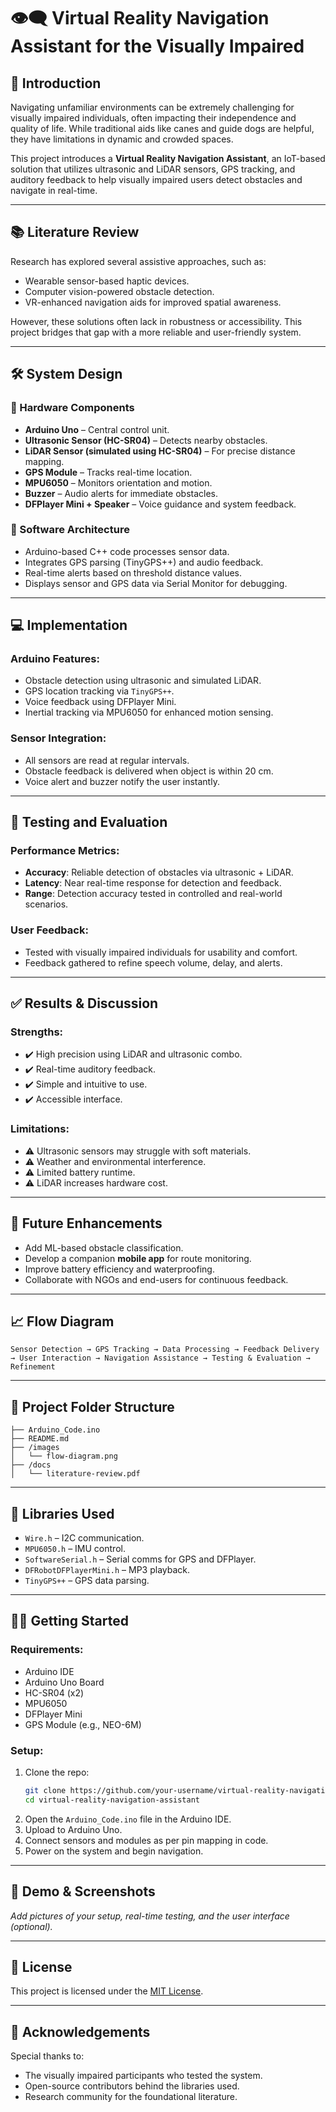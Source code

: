 
# 👁️‍🗨️ Virtual Reality Navigation Assistant for the Visually Impaired

## 📌 Introduction

Navigating unfamiliar environments can be extremely challenging for visually impaired individuals, often impacting their independence and quality of life. While traditional aids like canes and guide dogs are helpful, they have limitations in dynamic and crowded spaces.

This project introduces a **Virtual Reality Navigation Assistant**, an IoT-based solution that utilizes ultrasonic and LiDAR sensors, GPS tracking, and auditory feedback to help visually impaired users detect obstacles and navigate in real-time.

---

## 📚 Literature Review

Research has explored several assistive approaches, such as:
- Wearable sensor-based haptic devices.
- Computer vision-powered obstacle detection.
- VR-enhanced navigation aids for improved spatial awareness.

However, these solutions often lack in robustness or accessibility. This project bridges that gap with a more reliable and user-friendly system.

---

## 🛠️ System Design

### 🔩 Hardware Components
- **Arduino Uno** – Central control unit.
- **Ultrasonic Sensor (HC-SR04)** – Detects nearby obstacles.
- **LiDAR Sensor (simulated using HC-SR04)** – For precise distance mapping.
- **GPS Module** – Tracks real-time location.
- **MPU6050** – Monitors orientation and motion.
- **Buzzer** – Audio alerts for immediate obstacles.
- **DFPlayer Mini + Speaker** – Voice guidance and system feedback.

### 🧠 Software Architecture
- Arduino-based C++ code processes sensor data.
- Integrates GPS parsing (TinyGPS++) and audio feedback.
- Real-time alerts based on threshold distance values.
- Displays sensor and GPS data via Serial Monitor for debugging.

---

## 💻 Implementation

### Arduino Features:
- Obstacle detection using ultrasonic and simulated LiDAR.
- GPS location tracking via `TinyGPS++`.
- Voice feedback using DFPlayer Mini.
- Inertial tracking via MPU6050 for enhanced motion sensing.

### Sensor Integration:
- All sensors are read at regular intervals.
- Obstacle feedback is delivered when object is within 20 cm.
- Voice alert and buzzer notify the user instantly.

---

## 🧪 Testing and Evaluation

### Performance Metrics:
- **Accuracy**: Reliable detection of obstacles via ultrasonic + LiDAR.
- **Latency**: Near real-time response for detection and feedback.
- **Range**: Detection accuracy tested in controlled and real-world scenarios.

### User Feedback:
- Tested with visually impaired individuals for usability and comfort.
- Feedback gathered to refine speech volume, delay, and alerts.

---

## ✅ Results & Discussion

### Strengths:
- ✔️ High precision using LiDAR and ultrasonic combo.
- ✔️ Real-time auditory feedback.
- ✔️ Simple and intuitive to use.
- ✔️ Accessible interface.

### Limitations:
- ⚠️ Ultrasonic sensors may struggle with soft materials.
- ⚠️ Weather and environmental interference.
- ⚠️ Limited battery runtime.
- ⚠️ LiDAR increases hardware cost.

---

## 🔄 Future Enhancements
- Add ML-based obstacle classification.
- Develop a companion **mobile app** for route monitoring.
- Improve battery efficiency and waterproofing.
- Collaborate with NGOs and end-users for continuous feedback.

---

## 📈 Flow Diagram
```text
Sensor Detection → GPS Tracking → Data Processing → Feedback Delivery → User Interaction → Navigation Assistance → Testing & Evaluation → Refinement
```

---

## 🧾 Project Folder Structure
```
├── Arduino_Code.ino
├── README.md
├── /images
│   └── flow-diagram.png
├── /docs
│   └── literature-review.pdf
```

---

## 🔌 Libraries Used
- `Wire.h` – I2C communication.
- `MPU6050.h` – IMU control.
- `SoftwareSerial.h` – Serial comms for GPS and DFPlayer.
- `DFRobotDFPlayerMini.h` – MP3 playback.
- `TinyGPS++` – GPS data parsing.

---

## 🧑‍💻 Getting Started

### Requirements:
- Arduino IDE
- Arduino Uno Board
- HC-SR04 (x2)
- MPU6050
- DFPlayer Mini
- GPS Module (e.g., NEO-6M)

### Setup:
1. Clone the repo:
   ```bash
   git clone https://github.com/your-username/virtual-reality-navigation-assistant
   cd virtual-reality-navigation-assistant
   ```
2. Open the `Arduino_Code.ino` file in the Arduino IDE.
3. Upload to Arduino Uno.
4. Connect sensors and modules as per pin mapping in code.
5. Power on the system and begin navigation.

---

## 📸 Demo & Screenshots

_Add pictures of your setup, real-time testing, and the user interface (optional)._

---

## 📃 License

This project is licensed under the [MIT License](LICENSE).

---

## 🤝 Acknowledgements

Special thanks to:
- The visually impaired participants who tested the system.
- Open-source contributors behind the libraries used.
- Research community for the foundational literature.
